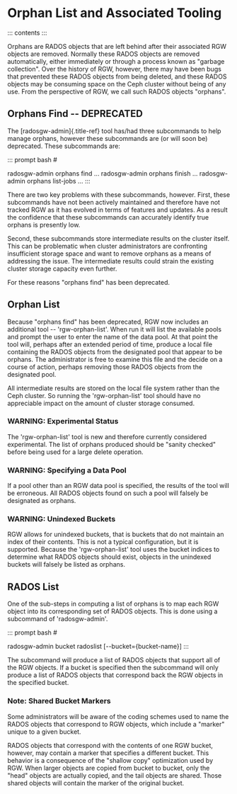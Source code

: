 # Orphan List and Associated Tooling

::: contents
:::

Orphans are RADOS objects that are left behind after their associated
RGW objects are removed. Normally these RADOS objects are removed
automatically, either immediately or through a process known as
\"garbage collection\". Over the history of RGW, however, there may have
been bugs that prevented these RADOS objects from being deleted, and
these RADOS objects may be consuming space on the Ceph cluster without
being of any use. From the perspective of RGW, we call such RADOS
objects \"orphans\".

## Orphans Find \-- DEPRECATED

The [radosgw-admin]{.title-ref} tool has/had three subcommands to help
manage orphans, however these subcommands are (or will soon be)
deprecated. These subcommands are:

::: prompt
bash \#

radosgw-admin orphans find \... radosgw-admin orphans finish \...
radosgw-admin orphans list-jobs \...
:::

There are two key problems with these subcommands, however. First, these
subcommands have not been actively maintained and therefore have not
tracked RGW as it has evolved in terms of features and updates. As a
result the confidence that these subcommands can accurately identify
true orphans is presently low.

Second, these subcommands store intermediate results on the cluster
itself. This can be problematic when cluster administrators are
confronting insufficient storage space and want to remove orphans as a
means of addressing the issue. The intermediate results could strain the
existing cluster storage capacity even further.

For these reasons \"orphans find\" has been deprecated.

## Orphan List

Because \"orphans find\" has been deprecated, RGW now includes an
additional tool \-- \'rgw-orphan-list\'. When run it will list the
available pools and prompt the user to enter the name of the data pool.
At that point the tool will, perhaps after an extended period of time,
produce a local file containing the RADOS objects from the designated
pool that appear to be orphans. The administrator is free to examine
this file and the decide on a course of action, perhaps removing those
RADOS objects from the designated pool.

All intermediate results are stored on the local file system rather than
the Ceph cluster. So running the \'rgw-orphan-list\' tool should have no
appreciable impact on the amount of cluster storage consumed.

### WARNING: Experimental Status

The \'rgw-orphan-list\' tool is new and therefore currently considered
experimental. The list of orphans produced should be \"sanity checked\"
before being used for a large delete operation.

### WARNING: Specifying a Data Pool

If a pool other than an RGW data pool is specified, the results of the
tool will be erroneous. All RADOS objects found on such a pool will
falsely be designated as orphans.

### WARNING: Unindexed Buckets

RGW allows for unindexed buckets, that is buckets that do not maintain
an index of their contents. This is not a typical configuration, but it
is supported. Because the \'rgw-orphan-list\' tool uses the bucket
indices to determine what RADOS objects should exist, objects in the
unindexed buckets will falsely be listed as orphans.

## RADOS List

One of the sub-steps in computing a list of orphans is to map each RGW
object into its corresponding set of RADOS objects. This is done using a
subcommand of \'radosgw-admin\'.

::: prompt
bash \#

radosgw-admin bucket radoslist \[\--bucket={bucket-name}\]
:::

The subcommand will produce a list of RADOS objects that support all of
the RGW objects. If a bucket is specified then the subcommand will only
produce a list of RADOS objects that correspond back the RGW objects in
the specified bucket.

### Note: Shared Bucket Markers

Some administrators will be aware of the coding schemes used to name the
RADOS objects that correspond to RGW objects, which include a \"marker\"
unique to a given bucket.

RADOS objects that correspond with the contents of one RGW bucket,
however, may contain a marker that specifies a different bucket. This
behavior is a consequence of the \"shallow copy\" optimization used by
RGW. When larger objects are copied from bucket to bucket, only the
\"head\" objects are actually copied, and the tail objects are shared.
Those shared objects will contain the marker of the original bucket.
